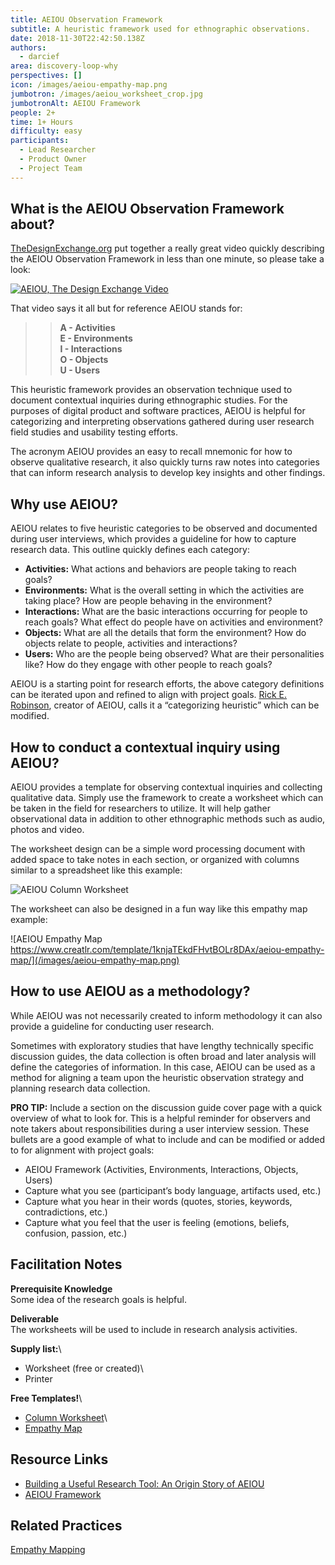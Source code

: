 ```yaml
---
title: AEIOU Observation Framework
subtitle: A heuristic framework used for ethnographic observations.
date: 2018-11-30T22:42:50.138Z
authors:
  - darcief
area: discovery-loop-why
perspectives: []
icon: /images/aeiou-empathy-map.png
jumbotron: /images/aeiou_worksheet_crop.jpg
jumbotronAlt: AEIOU Framework
people: 2+
time: 1+ Hours
difficulty: easy
participants:
  - Lead Researcher
  - Product Owner
  - Project Team
---
```

## What is the AEIOU Observation Framework about?

[TheDesignExchange.org](TheDesignExchange.org) put together a really great video quickly describing the AEIOU Observation Framework in less than one minute, so please take a look:

[![AEIOU, The Design Exchange Video](https://i.ytimg.com/vi/Uvvd6pcNX84/maxresdefault.jpg)](https://www.youtube.com/watch?v=Uvvd6pcNX84)

That video says it all but for reference AEIOU stands for:

> > **A - Activities**\
> > **E - Environments**\
> > **I - Interactions**\
> > **O - Objects**\
> > **U - Users**

This heuristic framework provides an observation technique used to document contextual inquiries during ethnographic studies. For the purposes of digital product and software practices, AEIOU is helpful for categorizing and interpreting observations gathered during user research field studies and usability testing efforts.

The acronym AEIOU provides an easy to recall mnemonic for how to observe qualitative research, it also quickly turns raw notes into categories that can inform research analysis to develop key insights and other findings.

## Why use AEIOU?

AEIOU relates to five heuristic categories to be observed and documented during user interviews, which provides a guideline for how to capture research data. This outline quickly defines each category:

* **Activities:** What actions and behaviors are people taking to reach goals?
* **Environments:** What is the overall setting in which the activities are taking place? How are people behaving in the environment?
* **Interactions:** What are the basic interactions occurring for people to reach goals? What effect do people have on activities and environment?
* **Objects:** What are all the details that form the environment? How do objects relate to people, activities and interactions?
* **Users:** Who are the people being observed? What are their personalities like? How do they engage with other people to reach goals? 

AEIOU is a starting point for research efforts, the above category definitions can be iterated upon and refined to align with project goals. [Rick E. Robinson](https://www.epicpeople.org/building-a-useful-research-tool/), creator of AEIOU, calls it a “categorizing heuristic” which can be modified.

## How to conduct a contextual inquiry using AEIOU?

AEIOU provides a template for observing contextual inquiries and collecting qualitative data. Simply use the framework to create a worksheet which can be taken in the field for researchers to utilize. It will help gather observational data in addition to other ethnographic methods such as audio, photos and video.

The worksheet design can be a simple word processing document with added space to take notes in each section, or organized with columns similar to a spreadsheet like this example: 

![AEIOU Column Worksheet ](/images/aeiou_worksheet.jpg)

The worksheet can also be designed in a fun way like this empathy map example: 

![AEIOU Empathy Map https://www.creatlr.com/template/1knjaTEkdFHvtBOLr8DAx/aeiou-empathy-map/](/images/aeiou-empathy-map.png)

## How to use AEIOU as a methodology?

While AEIOU was not necessarily created to inform methodology it can also provide a guideline for conducting user research. 

Sometimes with exploratory studies that have lengthy technically specific discussion guides, the data collection is often broad and later analysis will define the categories of information. In this case, AEIOU can be used as a method for aligning a team upon the heuristic observation strategy and planning research data collection. 

**PRO TIP:** Include a section on the discussion guide cover page with a quick overview of what to look for. This is a helpful reminder for observers and note takers about responsibilities during a user interview session. These bullets are a good example of what to include and can be modified or added to for alignment with project goals:

* AEIOU Framework (Activities, Environments, Interactions, Objects, Users)
* Capture what you see (participant’s body language, artifacts used, etc.)
* Capture what you hear in their words (quotes, stories, keywords, contradictions, etc.)
* Capture what you feel that the user is feeling (emotions, beliefs, confusion, passion, etc.)

## Facilitation Notes

**Prerequisite Knowledge**\
Some idea of the research goals is helpful.

**Deliverable**\
The worksheets will be used to include in research analysis activities.

**Supply list:**\

* Worksheet (free or created)\
* Printer

**Free Templates!**\

* [Column Worksheet](http://www.libraryuxtoolkit.com/search.html#flyOnTheWall)\
* [Empathy Map](https://www.creatlr.com/template/1knjaTEkdFHvtBOLr8DAx/aeiou-empathy-map/)

## Resource Links

* [Building a Useful Research Tool: An Origin Story of AEIOU](https://www.epicpeople.org/building-a-useful-research-tool/)
* [AEIOU Framework](https://help.ethnohub.com/guide/aeiou-framework)

## Related Practices

[Empathy Mapping](https://openpracticelibrary.com/practice/empathy-mapping/)

##
